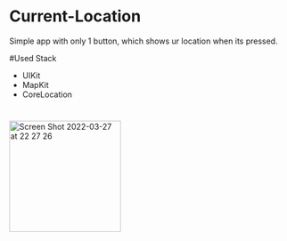 # Current-Location
Simple app with only 1 button, which shows ur location when its pressed.

#Used Stack
- UIKit
- MapKit
- CoreLocation

#
<img width="200" alt="Screen Shot 2022-03-27 at 22 27 26" src="https://user-images.githubusercontent.com/96972423/160293356-da074ab2-8cfb-453c-a6a9-9faa258f89eb.png">

